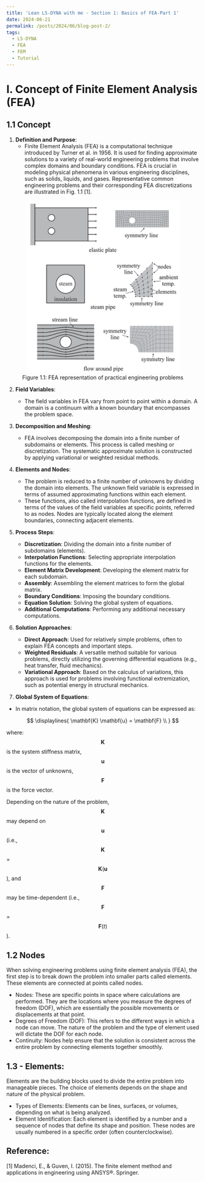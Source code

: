 ```yaml
---
title: 'Lean LS-DYNA with me - Section 1: Basics of FEA-Part 1'
date: 2024-06-21
permalink: /posts/2024/06/blog-post-2/
tags:
  - LS-DYNA
  - FEA
  - FEM
  - Tutorial
---
```


# I. Concept of Finite Element Analysis (FEA)

## 1.1 Concept
1. **Definition and Purpose**:
   - Finite Element Analysis (FEA) is a computational technique introduced by Turner et al. in 1956. It is used for finding approximate solutions to a variety of real-world engineering problems that involve complex domains and boundary conditions. FEA is crucial in modeling physical phenomena in various engineering disciplines, such as solids, liquids, and gases. Representative common engineering  problems and their corresponding FEA discretizations are illustrated in Fig. 1.1 [1].


<div style="text-align: center;">
  <figure>
    <img src='/images/learn_ls_dyna_with_me/section_1/fig1.1.JPG' width='400px' alt='Figure 1.1: FEA representation of practical engineering problems' />
    <figcaption>Figure 1.1: FEA representation of practical engineering problems</figcaption>
  </figure>
</div>



2. **Field Variables**:
   - The field variables in FEA vary from point to point within a domain. A domain is a continuum with a known boundary that encompasses the problem space.

3. **Decomposition and Meshing**:
   - FEA involves decomposing the domain into a finite number of subdomains or elements. This process is called meshing or discretization. The systematic approximate solution is constructed by applying variational or weighted residual methods.
  




4. **Elements and Nodes**:
   - The problem is reduced to a finite number of unknowns by dividing the domain into elements. The unknown field variable is expressed in terms of assumed approximating functions within each element.
   - These functions, also called interpolation functions, are defined in terms of the values of the field variables at specific points, referred to as nodes. Nodes are typically located along the element boundaries, connecting adjacent elements.

5. **Process Steps**:
   - **Discretization**: Dividing the domain into a finite number of subdomains (elements).
   - **Interpolation Functions**: Selecting appropriate interpolation functions for the elements.
   - **Element Matrix Development**: Developing the element matrix for each subdomain.
   - **Assembly**: Assembling the element matrices to form the global matrix.
   - **Boundary Conditions**: Imposing the boundary conditions.
   - **Equation Solution**: Solving the global system of equations.
   - **Additional Computations**: Performing any additional necessary computations.

6. **Solution Approaches**:
   - **Direct Approach**: Used for relatively simple problems, often to explain FEA concepts and important steps.
   - **Weighted Residuals**: A versatile method suitable for various problems, directly utilizing the governing differential equations (e.g., heat transfer, fluid mechanics).
   - **Variational Approach**: Based on the calculus of variations, this approach is used for problems involving functional extremization, such as potential energy in structural mechanics.

7. **Global System of Equations**:

- In matrix notation, the global system of equations can be expressed as:

$$
\displaylines{
\mathbf{K} \mathbf{u} = \mathbf{F} \\
}
$$

where:  
$$\mathbf{K}$$ is the system stiffness matrix,  
$$\mathbf{u}$$ is the vector of unknowns,  
$$\mathbf{F}$$ is the force vector.  

Depending on the nature of the problem, $$\mathbf{K}$$ may depend on $$\mathbf{u}$$ (i.e., $$\mathbf{K}$$ = $$\mathbf{K}(\mathbf{u}$$), and $$\mathbf{F}$$ may be time-dependent (i.e., $$\mathbf{F}$$ = $$\mathbf{F}(t)$$).


## 1.2 Nodes
When solving engineering problems using finite element analysis (FEA), the first step is to break down the problem into smaller parts called elements. These elements are connected at points called nodes.
- Nodes: These are specific points in space where calculations are performed. They are the locations where you measure the degrees of freedom (DOF), which are essentially the possible movements or displacements at that point.
- Degrees of Freedom (DOF): This refers to the different ways in which a node can move. The nature of the problem and the type of element used will dictate the DOF for each node.
- Continuity: Nodes help ensure that the solution is consistent across the entire problem by connecting elements together smoothly.

## 1.3 - Elements:

Elements are the building blocks used to divide the entire problem into manageable pieces. The choice of elements depends on the shape and nature of the physical problem.
- Types of Elements: Elements can be lines, surfaces, or volumes, depending on what is being analyzed.
- Element Identification: Each element is identified by a number and a sequence of nodes that define its shape and position. These nodes are usually numbered in a specific order (often counterclockwise).

## Reference:

[1] Madenci, E., & Guven, I. (2015). The finite element method and applications in engineering using ANSYS®. Springer.



